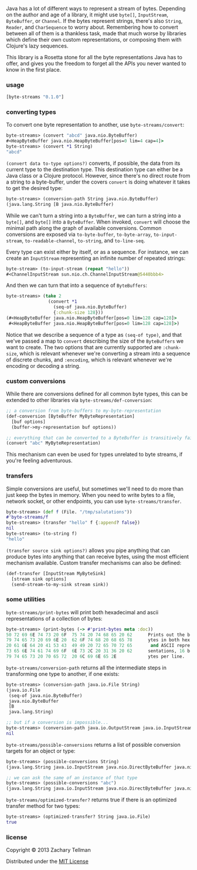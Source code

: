 Java has a lot of different ways to represent a stream of bytes.  Depending on the author and age of a library, it might use `byte[]`, `InputStream`, `ByteBuffer`, or `Channel`.  If the bytes represent strings, there's also `String`, `Reader`, and `CharSequence` to worry about.  Remembering how to convert between all of them is a thankless task, made that much worse by libraries which define their own custom representations, or composing them with Clojure's lazy sequences.

This library is a Rosetta stone for all the byte representations Java has to offer, and gives you the freedom to forget all the APIs you never wanted to know in the first place.

### usage

```clj
[byte-streams "0.1.0"] 
```

### converting types

To convert one byte representation to another, use `byte-streams/convert`:

```clj
byte-streams> (convert "abcd" java.nio.ByteBuffer)
#<HeapByteBuffer java.nio.HeapByteBuffer[pos=0 lim=4 cap=4]>
byte-streams> (convert *1 String)
"abcd"
```

`(convert data to-type options?)` converts, if possible, the data from its current type to the destination type.  This destination type can either be a Java class or a Clojure protocol.  However, since there's no direct route from a string to a byte-buffer, under the covers `convert` is doing whatever it takes to get the desired type:

```clj
byte-streams> (conversion-path String java.nio.ByteBuffer)
(java.lang.String [B java.nio.ByteBuffer)
```

While we can't turn a string into a `ByteBuffer`, we can turn a string into a `byte[]`, and `byte[]` into a `ByteBuffer`.  When invoked, `convert` will choose the minimal path along the graph of available conversions.  Common conversions are exposed via `to-byte-buffer`, `to-byte-array`, `to-input-stream`, `to-readable-channel`, `to-string`, and `to-line-seq`.  

Every type can exist either by itself, or as a sequence.  For instance, we can create an `InputStream` representing an infinite number of repeated strings:

```clj
byte-stream> (to-input-stream (repeat "hello"))
#<ChannelInputStream sun.nio.ch.ChannelInputStream@5440bbb4>
```

And then we can turn that into a sequence of `ByteBuffers`:

```clj
byte-streams> (take 2 
                (convert *1 
                  (seq-of java.nio.ByteBuffer) 
                  {:chunk-size 128}))
(#<HeapByteBuffer java.nio.HeapByteBuffer[pos=0 lim=128 cap=128]> 
 #<HeapByteBuffer java.nio.HeapByteBuffer[pos=0 lim=128 cap=128]>)
```

Notice that we describe a sequence of a type as `(seq-of type)`, and that we've passed a map to `convert` describing the size of the `ByteBuffers` we want to create.  The two options that are currently supported are `:chunk-size`, which is relevant whenever we're converting a stream into a sequence of discrete chunks, and `:encoding`, which is relevant whenever we're encoding or decoding a string.

### custom conversions

While there are conversions defined for all common byte types, this can be extended to other libraries via `byte-streams/def-conversion`:

```clj
;; a conversion from byte-buffers to my-byte-representation
(def-conversion [ByteBuffer MyByteRepresentation] 
  [buf options]
  (buffer->my-representation buf options))

;; everything that can be converted to a ByteBuffer is transitively fair game now
(convert "abc" MyByteRepresentation)
```

This mechanism can even be used for types unrelated to byte streams, if you're feeling adventurous.

### transfers

Simple conversions are useful, but sometimes we'll need to do more than just keep the bytes in memory.  When you need to write bytes to a file, network socket, or other endpoints, you can use `byte-streams/transfer`.

```clj
byte-streams> (def f (File. "/tmp/salutations"))
#'byte-streams/f
byte-streams> (transfer "hello" f {:append? false})
nil
byte-streams> (to-string f)
"hello"
```

`(transfer source sink options?)` allows you pipe anything that can produce bytes into anything that can receive bytes, using the most efficient mechanism available.  Custom transfer mechanisms can also be defined:

```clj
(def-transfer [InputStream MyByteSink]
  [stream sink options]
  (send-stream-to-my-sink stream sink))
```

### some utilities

`byte-streams/print-bytes` will print both hexadecimal and ascii representations of a collection of bytes:

```clj
byte-streams> (print-bytes (-> #'print-bytes meta :doc))
50 72 69 6E 74 73 20 6F  75 74 20 74 68 65 20 62      Prints out the b
79 74 65 73 20 69 6E 20  62 6F 74 68 20 68 65 78      ytes in both hex
20 61 6E 64 20 41 53 43  49 49 20 72 65 70 72 65       and ASCII repre
73 65 6E 74 61 74 69 6F  6E 73 2C 20 31 36 20 62      sentations, 16 b
79 74 65 73 20 70 65 72  20 6C 69 6E 65 2E            ytes per line.
```

`byte-streams/conversion-path` returns all the intermediate steps in transforming one type to another, if one exists:

```clj
byte-streams> (conversion-path java.io.File String)
(java.io.File 
 (seq-of java.nio.ByteBuffer) 
 java.nio.ByteBuffer 
 [B 
 java.lang.String)

;; but if a conversion is impossible...
byte-streams> (conversion-path java.io.OutputStream java.io.InputStream)
nil
```

`byte-streams/possible-conversions` returns a list of possible conversion targets for an object or type:

```clj
byte-streams> (possible-conversions String)
(java.lang.String java.io.InputStream java.nio.DirectByteBuffer java.nio.ByteBuffer (seq-of java.nio.ByteBuffer) java.io.Reader java.nio.channels.ReadableByteChannel [B java.lang.CharSequence)

;; we can ask the same of an instance of that type
byte-streams> (possible-conversions "abc")
(java.lang.String java.io.InputStream java.nio.DirectByteBuffer java.nio.ByteBuffer (seq-of java.nio.ByteBuffer) java.io.Reader java.nio.channels.ReadableByteChannel [B java.lang.CharSequence)
```

`byte-streams/optimized-transfer?` returns true if there is an optimized transfer method for two types:

```clj
byte-streams> (optimized-transfer? String java.io.File)
true
```

### license

Copyright © 2013 Zachary Tellman

Distributed under the [MIT License](http://opensource.org/licenses/MIT)

